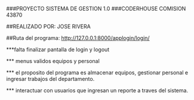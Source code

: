 ###PROYECTO SISTEMA DE GESTION 1.0
###CODERHOUSE COMISION 43870

##REALIZADO POR: JOSE RIVERA

##Ruta del programa: http://127.0.0.1:8000/applogin/login/

***falta finalizar pantalla de login y logout

*** menus validos equipos y personal

*** el proposito del programa es almacenar equipos, gestionar personal e ingresar trabajos del departamento.

*** interactuar con usuarios que ingresan un reporte a traves del sistema.